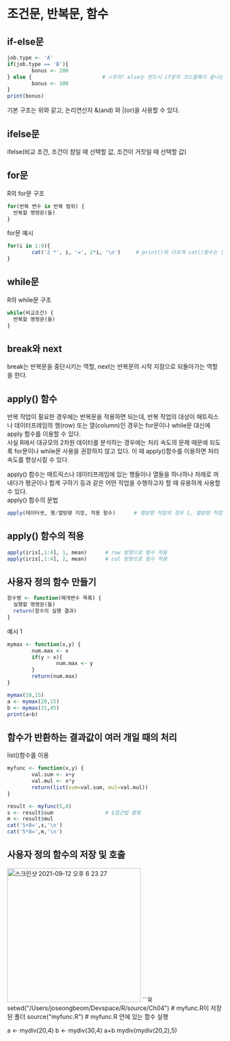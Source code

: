 # 조건문, 반복문, 함수
## if-else문
```R
job.type <- 'A'
if(job.type == 'B'){
        bonus <- 200
} else {                       # 🔥주의! else는 반드시 if문의 코드블록이 끝나는 부분에 있는 }와 같은 줄에 작성해야 한다.
        bonus <- 100
}
print(bonus)
```
기본 구조는 위와 같고, 논리연산자 &(and) 와 |(or)을 사용할 수 있다.  

## ifelse문
ifelse(비교 조건, 조건이 참일 때 선택할 값, 조건이 거짓일 때 선택할 값)  

## for문
R의 for문 구조
```R
for(반복 변수 in 반복 범위) {
  반복할 명령문(들)
}
```
for문 예시
```R
for(i in 1:9){
        cat('2 *', i, '=', 2*i, '\n')     # print()와 다르게 cat()함수는 한 줄에 여러 개의 값을 출력한다.    '\n'은 줄 바꿈 특수문자
}
```

## while문
R의 while문 구조
```R
while(비교조건) {
  반복할 명령문(들)
}
```

## break와 next
break는 반복문을 중단시키는 역할, next는 반복문의 시작 지점으로 되돌아가는 역할을 한다.  

## apply() 함수
반복 작업이 필요한 경우에는 반복문을 적용하면 되는데, 반복 작업의 대상이 매트릭스나 데이터프레임의 행(row) 또는 열(column)인 경우는 for문이나 while문 대신에 apply 함수를 이용할 수 있다.  
사실 R에서 대규모의 2차원 데이터를 분석하는 경우에는 처리 속도의 문제 때문에 되도록 for문이나 while문 사용을 권장하지 않고 있다. 이 때 apply()함수를 이용하면 처리 속도를 향상시킬 수 있다.  
  
apply() 함수는 매트릭스나 데이터프레임에 있는 행들이나 열들을 하나하나 차례로 꺼내다가 평균이나 합계 구하기 등과 같은 어떤 작업을 수행하고자 할 때 유용하게 사용할 수 있다.  
apply() 함수의 문법
```R
apply(데이터셋, 행/열방향 지정, 적용 함수)      # 행방향 작업의 경우 1, 열방향 작업의 경우 2를 지정
```

## apply() 함수의 적용
```R
apply(iris[,1:4], 1, mean)      # row 방향으로 함수 적용
apply(iris[,1:4], 2, mean)      # col 방향으로 함수 적용
```

## 사용자 정의 함수 만들기
```R
함수명 <- function(매개변수 목록) {
  실행할 명령문(들)
  return(함수의 실행 결과)
}
```
예시 1
```R
mymax <- function(x,y) {
        num.max <- x
        if(y > x){
                num.max <- y
        }
        return(num.max)
}

mymax(10,15)
a <- mymax(20,15)
b <- mymax(31,45)
print(a+b)
```
## 함수가 반환하는 결과값이 여러 개일 때의 처리
list()함수를 이용
```R
myfunc <- function(x,y) {
        val.sum <- x+y
        val.mul <- x*y
        return(list(sum=val.sum, mul=val.mul))
}

result <- myfunc(5,8)
s <- result$sum                 # $접근법 활용
m <- result$mul
cat('5+8=',s,'\n')
cat('5*8=',m,'\n')
```

## 사용자 정의 함수의 저장 및 호출
<img width="312" alt="스크린샷 2021-09-12 오후 6 23 27" src="https://user-images.githubusercontent.com/86886489/132982255-16c7a1e7-0fe3-48f4-98d3-007f69f5b127.png">
```R
setwd("/Users/joseongbeom/Devspace/R/source/Ch04")      # myfunc.R이 저장된 폴더
source("myfunc.R")                                      # myfunc.R 안에 있는 함수 실행

a <- mydiv(20,4)
b <- mydiv(30,4)
a+b
mydiv(mydiv(20,2),5)
```
